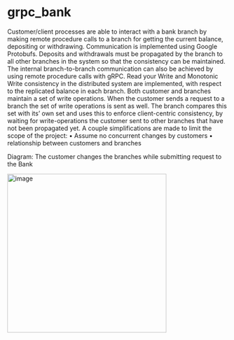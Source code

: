 # grpc_bank
Customer/client processes are able to interact with a bank branch by making remote procedure calls to a branch for getting the current balance, depositing or withdrawing. 
Communication is implemented using Google Protobufs. Deposits and withdrawals must be propagated by the branch to all other branches in the system so that the consistency 
can be maintained. The internal branch-to-branch communication can also be achieved by using remote procedure calls with gRPC. 
Read your Write and Monotonic Write consistency in the distributed system are implemented, with respect to the replicated balance in each branch. Both customer and branches 
maintain a set of write operations. When the customer sends a request to a branch the set of write operations is sent as well. The branch compares this set with its’ own 
set and uses this to enforce client-centric consistency, by waiting for write-operations the customer sent to other branches that have not been propagated yet.
A couple simplifications are made to limit the scope of the project: 
•	Assume no concurrent changes by customers 
•	relationship between customers and branches 
 
Diagram: The customer changes the branches while submitting request to the Bank

<img width="363" alt="image" src="https://github.com/Light-JH/grpc_bank/assets/68739569/de6eae2d-5b6e-45bd-b07f-c8d834e06c33">

